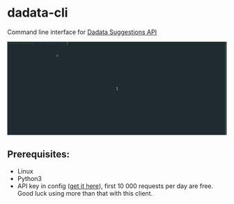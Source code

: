 # dadata-cli
Command line interface for [Dadata Suggestions API](https://dadata.ru/api/suggest/)

![demo](https://github.com/omicron-b/dadata-cli/blob/master/demo.gif)

## Prerequisites:
- Linux
- Python3
- API key in config ([get it here](https://dadata.ru/)), first 10 000 requests per day are free. Good luck using more than that with this client.
